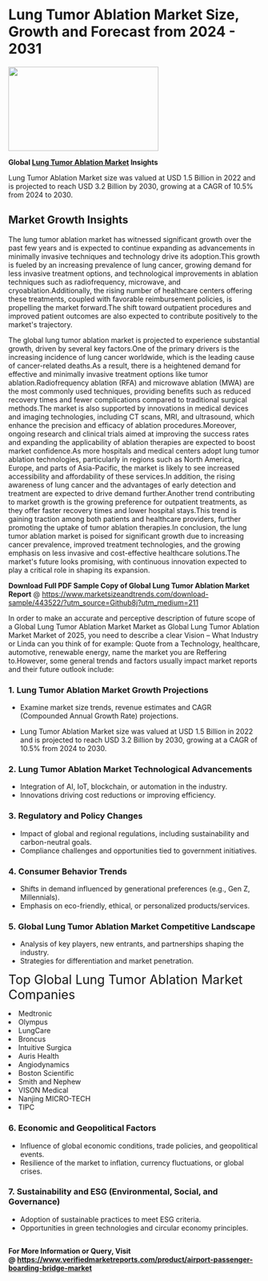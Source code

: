 <H1>Lung Tumor Ablation Market Size, Growth and Forecast from 2024 - 2031</H1><img class="aligncenter size-medium wp-image-584254" src="https://thirdeyenews.in/wp-content/uploads/2024/09/Global-Market-Research-300x168.jpeg" alt="" width="300" height="168" /><p><strong>Global&nbsp;<a href="https://www.marketsizeandtrends.com/download-sample/443522/?utm_source=Github8j?utm_medium=211">Lung Tumor Ablation Market</a> Insights</strong></p><p>Lung Tumor Ablation Market size was valued at USD 1.5 Billion in 2022 and is projected to reach USD 3.2 Billion by 2030, growing at a CAGR of 10.5% from 2024 to 2030.</p><p><h2>Market Growth Insights</h2> <p>The lung tumor ablation market has witnessed significant growth over the past few years and is expected to continue expanding as advancements in minimally invasive techniques and technology drive its adoption.This growth is fueled by an increasing prevalence of lung cancer, growing demand for less invasive treatment options, and technological improvements in ablation techniques such as radiofrequency, microwave, and cryoablation.Additionally, the rising number of healthcare centers offering these treatments, coupled with favorable reimbursement policies, is propelling the market forward.The shift toward outpatient procedures and improved patient outcomes are also expected to contribute positively to the market's trajectory.</p> <p>The global lung tumor ablation market is projected to experience substantial growth, driven by several key factors.One of the primary drivers is the increasing incidence of lung cancer worldwide, which is the leading cause of cancer-related deaths.As a result, there is a heightened demand for effective and minimally invasive treatment options like tumor ablation.Radiofrequency ablation (RFA) and microwave ablation (MWA) are the most commonly used techniques, providing benefits such as reduced recovery times and fewer complications compared to traditional surgical methods.The market is also supported by innovations in medical devices and imaging technologies, including CT scans, MRI, and ultrasound, which enhance the precision and efficacy of ablation procedures.Moreover, ongoing research and clinical trials aimed at improving the success rates and expanding the applicability of ablation therapies are expected to boost market confidence.As more hospitals and medical centers adopt lung tumor ablation technologies, particularly in regions such as North America, Europe, and parts of Asia-Pacific, the market is likely to see increased accessibility and affordability of these services.In addition, the rising awareness of lung cancer and the advantages of early detection and treatment are expected to drive demand further.Another trend contributing to market growth is the growing preference for outpatient treatments, as they offer faster recovery times and lower hospital stays.This trend is gaining traction among both patients and healthcare providers, further promoting the uptake of tumor ablation therapies.In conclusion, the lung tumor ablation market is poised for significant growth due to increasing cancer prevalence, improved treatment technologies, and the growing emphasis on less invasive and cost-effective healthcare solutions.The market's future looks promising, with continuous innovation expected to play a critical role in shaping its expansion.<p><span class=""><strong>Download Full PDF Sample Copy of Global Lung Tumor Ablation Market Report</strong> @ <a href="https://www.marketsizeandtrends.com/download-sample/443522/?utm_source=Github8j?utm_medium=211" target="_blank">https://www.marketsizeandtrends.com/download-sample/443522/?utm_source=Github8j?utm_medium=211</a></span></p><p>In order to make an accurate and perceptive description of future scope of a Global&nbsp;Lung Tumor Ablation Market Market as Global&nbsp;Lung Tumor Ablation Market Market of 2025, you need to describe a clear Vision &ndash; What Industry or Linda can you think of for example: Quote from a Technology, healthcare, automotive, renewable energy, name the market you are Reffering to.However, some general trends and factors usually impact market reports and their future outlook include:</p><h3>1.&nbsp;<strong>Lung Tumor Ablation Market Growth Projections</strong></h3><ul><li>Examine market size trends, revenue estimates and CAGR (Compounded Annual Growth Rate) projections.</li><li><p>Lung Tumor Ablation Market size was valued at USD 1.5 Billion in 2022 and is projected to reach USD 3.2 Billion by 2030, growing at a CAGR of 10.5% from 2024 to 2030.</p></li></ul><h3>2.&nbsp;<strong>Lung Tumor Ablation Market Technological Advancements</strong></h3><ul><li>Integration of AI, IoT, blockchain, or automation in the industry.</li><li>Innovations driving cost reductions or improving efficiency.</li></ul><h3>3.&nbsp;<strong>Regulatory and Policy Changes</strong></h3><ul><li>Impact of global and regional regulations, including sustainability and carbon-neutral goals.</li><li>Compliance challenges and opportunities tied to government initiatives.</li></ul><h3>4.&nbsp;<strong>Consumer Behavior Trends</strong></h3><ul><li>Shifts in demand influenced by generational preferences (e.g., Gen Z, Millennials).</li><li>Emphasis on eco-friendly, ethical, or personalized products/services.</li></ul><h3>5.&nbsp;<strong>Global Lung Tumor Ablation Market Competitive Landscape</strong></h3><ul><li>Analysis of key players, new entrants, and partnerships shaping the industry.</li><li>Strategies for differentiation and market penetration.</li></ul><p data-pm-slice="1 1 []"><span style="color: inherit; font-family: inherit; font-size: 25px;">Top Global Lung Tumor Ablation Market Companies</span></p><div class="" data-test-id=""><p><li>Medtronic</li><li> Olympus</li><li> LungCare</li><li> Broncus</li><li> Intuitive Surgica</li><li> Auris Health</li><li> Angiodynamics</li><li> Boston Scientific</li><li> Smith and Nephew</li><li> VISON Medical</li><li> Nanjing MICRO-TECH</li><li> TIPC</li></p></div><h3>6.&nbsp;<strong>Economic and Geopolitical Factors</strong></h3><ul><li>Influence of global economic conditions, trade policies, and geopolitical events.</li><li>Resilience of the market to inflation, currency fluctuations, or global crises.</li></ul><h3>7.&nbsp;<strong>Sustainability and ESG (Environmental, Social, and Governance)</strong></h3><ul><li>Adoption of sustainable practices to meet ESG criteria.</li><li>Opportunities in green technologies and circular economy principles.</li></ul><h2><strong style="font-size: 14px;">For More Information or Query, Visit @&nbsp;</strong><a style="background-color: #ffffff; font-size: 14px;" href="https://www.marketsizeandtrends.com/report/lung-tumor-ablation-market/" target="_blank">https://www.verifiedmarketreports.com/product/airport-passenger-boarding-bridge-market</a></h2>